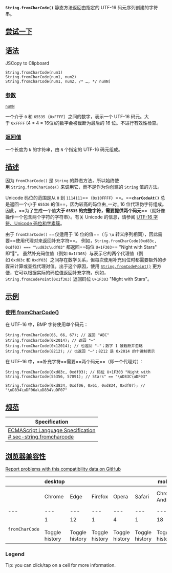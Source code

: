 
**`String.fromCharCode()`** 静态方法返回由指定的 UTF-16 码元序列创建的字符串。

## [尝试一下](https://developer.mozilla.org/zh-CN/docs/Web/JavaScript/Reference/Global_Objects/String/fromCharCode#%E5%B0%9D%E8%AF%95%E4%B8%80%E4%B8%8B)

## [语法](https://developer.mozilla.org/zh-CN/docs/Web/JavaScript/Reference/Global_Objects/String/fromCharCode#%E8%AF%AD%E6%B3%95)

JSCopy to Clipboard

```
String.fromCharCode(num1)
String.fromCharCode(num1, num2)
String.fromCharCode(num1, num2, /* …, */ numN)
```

### [参数](https://developer.mozilla.org/zh-CN/docs/Web/JavaScript/Reference/Global_Objects/String/fromCharCode#%E5%8F%82%E6%95%B0)

[`numN`](https://developer.mozilla.org/zh-CN/docs/Web/JavaScript/Reference/Global_Objects/String/fromCharCode#numn)

一个介于 `0` 和 `65535`（`0xFFFF`）之间的数字，表示一个 UTF-16 码元。大于 `0xFFFF` (4 * 4 = 16位)的数字会被截断为最后的 16 位。不进行有效性检查。

### [返回值](https://developer.mozilla.org/zh-CN/docs/Web/JavaScript/Reference/Global_Objects/String/fromCharCode#%E8%BF%94%E5%9B%9E%E5%80%BC)

一个长度为 `N` 的字符串，由 `N` 个指定的 UTF-16 码元组成。

## [描述](https://developer.mozilla.org/zh-CN/docs/Web/JavaScript/Reference/Global_Objects/String/fromCharCode#%E6%8F%8F%E8%BF%B0)

因为 `fromCharCode()` 是 `String` 的静态方法，所以始终使用 `String.fromCharCode()` 来调用它，而不是作为你创建的 `String` 值的方法。

Unicode 码位的范围是从 `0` 到 `1114111`==（`0x10FFFF`）==。==**`charCodeAt()`** 总是返回一个小于 `65536` 的值==，因为较高的码位由_一对_ 16 位代理伪字符组成。因此，==为了生成一个值**大于 `65535` **的完整字符，需要提供**两个码元**==（就好像操作一个包含两个字符的字符串）。有关 Unicode 的信息，请参阅 [UTF-16 字符、Unicode 码位和字素簇](https://developer.mozilla.org/zh-CN/docs/Web/JavaScript/Reference/Global_Objects/String#utf-16_%E5%AD%97%E7%AC%A6%E3%80%81unicode_%E7%A0%81%E4%BD%8D%E5%92%8C%E5%AD%97%E7%B4%A0%E7%B0%87)。

由于 `fromCharCode()` ==仅适用于 16 位的值==（与 `\u` 转义序列相同），因此需要==使用代理对来返回补充字符==。
例如，`String.fromCharCode(0xd83c, 0xdf03) === "\ud83c\udf03"` 都返回==码位 `U+1F303`== "Night with Stars" 即"🌃"。
虽然补充码位值（例如 `0x1f303`）与表示它的两个代理值（例如 `0xd83c` 和 `0xdf03`）之间存在数学关系，但每次使用补充码位时都需要额外的步骤来计算或查找代理对值。出于这个原因，使用 [`String.fromCodePoint()`](https://developer.mozilla.org/zh-CN/docs/Web/JavaScript/Reference/Global_Objects/String/fromCodePoint) 更方便，它可以根据实际的码位值返回补充字符。例如，`String.fromCodePoint(0x1f303)` 返回码位 `U+1F303` "Night with Stars"。

## [示例](https://developer.mozilla.org/zh-CN/docs/Web/JavaScript/Reference/Global_Objects/String/fromCharCode#%E7%A4%BA%E4%BE%8B)

### [使用 fromCharCode()](https://developer.mozilla.org/zh-CN/docs/Web/JavaScript/Reference/Global_Objects/String/fromCharCode#%E4%BD%BF%E7%94%A8_fromcharcode)

在 UTF-16 中，BMP 字符使用单个码元：
```
String.fromCharCode(65, 66, 67); // 返回 "ABC"
String.fromCharCode(0x2014); // 返回 "—"
String.fromCharCode(0x12014); // 也返回 "—"；数字 1 被截断并忽略
String.fromCharCode(8212); // 也返回 "—"；8212 是 0x2014 的十进制表示
```

在 UTF-16 中，==补充字符==需要==两个码元==（即一个代理对）：
```
String.fromCharCode(0xd83c, 0xdf03); // 码位 U+1F303 "Night with
String.fromCharCode(55356, 57091); // Stars" == "\uD83C\uDF03"

String.fromCharCode(0xd834, 0xdf06, 0x61, 0xd834, 0xdf07); // "\uD834\uDF06a\uD834\uDF07"
```

## [规范](https://developer.mozilla.org/zh-CN/docs/Web/JavaScript/Reference/Global_Objects/String/fromCharCode#%E8%A7%84%E8%8C%83)

|Specification|
|---|
|[ECMAScript Language Specification  <br># sec-string.fromcharcode](https://tc39.es/ecma262/multipage/text-processing.html#sec-string.fromcharcode)|

## [浏览器兼容性](https://developer.mozilla.org/zh-CN/docs/Web/JavaScript/Reference/Global_Objects/String/fromCharCode#%E6%B5%8F%E8%A7%88%E5%99%A8%E5%85%BC%E5%AE%B9%E6%80%A7)

[Report problems with this compatibility data on GitHub](https://github.com/mdn/browser-compat-data/issues/new?mdn-url=https%3A%2F%2Fdeveloper.mozilla.org%2Fzh-CN%2Fdocs%2FWeb%2FJavaScript%2FReference%2FGlobal_Objects%2FString%2FfromCharCode&metadata=%3C%21--+Do+not+make+changes+below+this+line+--%3E%0A%3Cdetails%3E%0A%3Csummary%3EMDN+page+report+details%3C%2Fsummary%3E%0A%0A*+Query%3A+%60javascript.builtins.String.fromCharCode%60%0A*+Report+started%3A+2024-04-23T09%3A28%3A44.448Z%0A%0A%3C%2Fdetails%3E&title=javascript.builtins.String.fromCharCode+-+%3CSUMMARIZE+THE+PROBLEM%3E&template=data-problem.yml "Report an issue with this compatibility data")

| |desktop|   |   |   |   |mobile|   |   |   |   |   |server|   |
|---|---|---|---|---|---|---|---|---|---|---|---|---|---|
||Chrome|Edge|Firefox|Opera|Safari|Chrome Android|Firefox for Android|Opera Android|Safari on iOS|Samsung Internet|WebView Android|Deno|Node.js|
|---|---|---|---|---|---|---|---|---|---|---|---|---|---|
|`fromCharCode`|1<br><br>Toggle history|12<br><br>Toggle history|1<br><br>Toggle history|4<br><br>Toggle history|1<br><br>Toggle history|18<br><br>Toggle history|4<br><br>Toggle history|10.1<br><br>Toggle history|1<br><br>Toggle history|1.0<br><br>Toggle history|4.4<br><br>Toggle history|1.0<br><br>Toggle history|0.10.0<br><br>Toggle history|

### Legend

Tip: you can click/tap on a cell for more information.